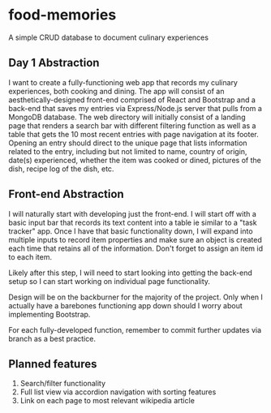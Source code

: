 # food-memories
A simple CRUD database to document culinary experiences

## Day 1 Abstraction
I want to create a fully-functioning web app that records my culinary experiences, both cooking and dining. The app will consist of an aesthetically-designed front-end comprised of React and Bootstrap and a back-end that saves my entries via Express/Node.js server that pulls from a MongoDB database. The web directory will initially consist of a landing page that renders a search bar with different filtering function as well as a table that gets the 10 most recent entries with page navigation at its footer. Opening an entry should direct to the unique page that lists information related to the entry, including but not limited to name, country of origin, date(s) experienced, whether the item was cooked or dined, pictures of the dish, recipe log of the dish, etc.

## Front-end Abstraction
I will naturally start with developing just the front-end. I will start off with a basic input bar that records its text content into a table ie similar to a "task tracker" app. Once I have that basic functionality down, I will expand into multiple inputs to record item properties and make sure an object is created each time that retains all of the information. Don't forget to assign an item id to each item.

Likely after this step, I will need to start looking into getting the back-end setup so I can start working on individual page functionality.

Design will be on the backburner for the majority of the project. Only when I actually have a barebones functioning app down should I worry about implementing Bootstrap.

For each fully-developed function, remember to commit further updates via branch as a best practice.


## Planned features
1. Search/filter functionality
2. Full list view via accordion navigation with sorting features
3. Link on each page to most relevant wikipedia article
